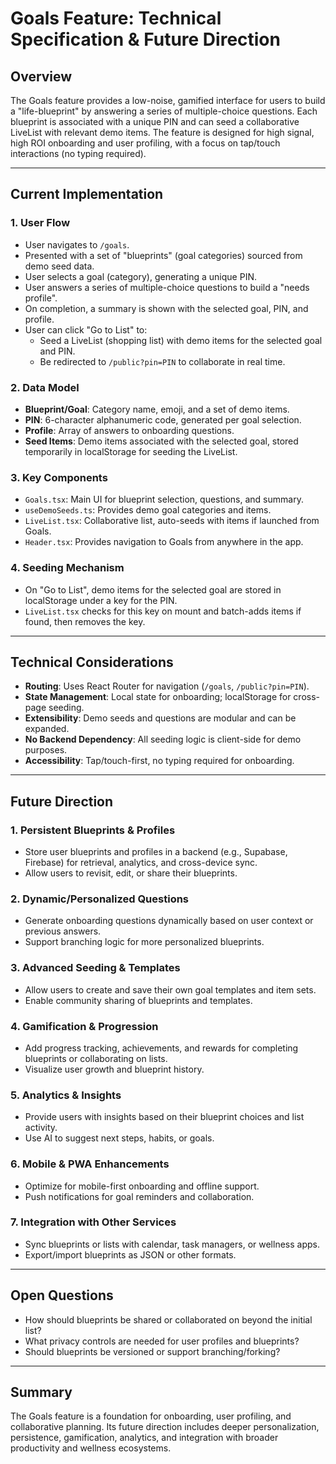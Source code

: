 # Goals Feature: Technical Specification & Future Direction

## Overview
The Goals feature provides a low-noise, gamified interface for users to build a "life-blueprint" by answering a series of multiple-choice questions. Each blueprint is associated with a unique PIN and can seed a collaborative LiveList with relevant demo items. The feature is designed for high signal, high ROI onboarding and user profiling, with a focus on tap/touch interactions (no typing required).

---

## Current Implementation

### 1. User Flow
- User navigates to `/goals`.
- Presented with a set of "blueprints" (goal categories) sourced from demo seed data.
- User selects a goal (category), generating a unique PIN.
- User answers a series of multiple-choice questions to build a "needs profile".
- On completion, a summary is shown with the selected goal, PIN, and profile.
- User can click "Go to List" to:
  - Seed a LiveList (shopping list) with demo items for the selected goal and PIN.
  - Be redirected to `/public?pin=PIN` to collaborate in real time.

### 2. Data Model
- **Blueprint/Goal**: Category name, emoji, and a set of demo items.
- **PIN**: 6-character alphanumeric code, generated per goal selection.
- **Profile**: Array of answers to onboarding questions.
- **Seed Items**: Demo items associated with the selected goal, stored temporarily in localStorage for seeding the LiveList.

### 3. Key Components
- `Goals.tsx`: Main UI for blueprint selection, questions, and summary.
- `useDemoSeeds.ts`: Provides demo goal categories and items.
- `LiveList.tsx`: Collaborative list, auto-seeds with items if launched from Goals.
- `Header.tsx`: Provides navigation to Goals from anywhere in the app.

### 4. Seeding Mechanism
- On "Go to List", demo items for the selected goal are stored in localStorage under a key for the PIN.
- `LiveList.tsx` checks for this key on mount and batch-adds items if found, then removes the key.

---

## Technical Considerations

- **Routing**: Uses React Router for navigation (`/goals`, `/public?pin=PIN`).
- **State Management**: Local state for onboarding; localStorage for cross-page seeding.
- **Extensibility**: Demo seeds and questions are modular and can be expanded.
- **No Backend Dependency**: All seeding logic is client-side for demo purposes.
- **Accessibility**: Tap/touch-first, no typing required for onboarding.

---

## Future Direction

### 1. Persistent Blueprints & Profiles
- Store user blueprints and profiles in a backend (e.g., Supabase, Firebase) for retrieval, analytics, and cross-device sync.
- Allow users to revisit, edit, or share their blueprints.

### 2. Dynamic/Personalized Questions
- Generate onboarding questions dynamically based on user context or previous answers.
- Support branching logic for more personalized blueprints.

### 3. Advanced Seeding & Templates
- Allow users to create and save their own goal templates and item sets.
- Enable community sharing of blueprints and templates.

### 4. Gamification & Progression
- Add progress tracking, achievements, and rewards for completing blueprints or collaborating on lists.
- Visualize user growth and blueprint history.

### 5. Analytics & Insights
- Provide users with insights based on their blueprint choices and list activity.
- Use AI to suggest next steps, habits, or goals.

### 6. Mobile & PWA Enhancements
- Optimize for mobile-first onboarding and offline support.
- Push notifications for goal reminders and collaboration.

### 7. Integration with Other Services
- Sync blueprints or lists with calendar, task managers, or wellness apps.
- Export/import blueprints as JSON or other formats.

---

## Open Questions
- How should blueprints be shared or collaborated on beyond the initial list?
- What privacy controls are needed for user profiles and blueprints?
- Should blueprints be versioned or support branching/forking?

---

## Summary
The Goals feature is a foundation for onboarding, user profiling, and collaborative planning. Its future direction includes deeper personalization, persistence, gamification, analytics, and integration with broader productivity and wellness ecosystems.
